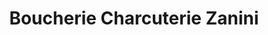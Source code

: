 ---
title: "Boucherie Charcuterie Zanini"
url: /voglans/boucherie-charcuterie-zanini/
shop: Metzgerei
---